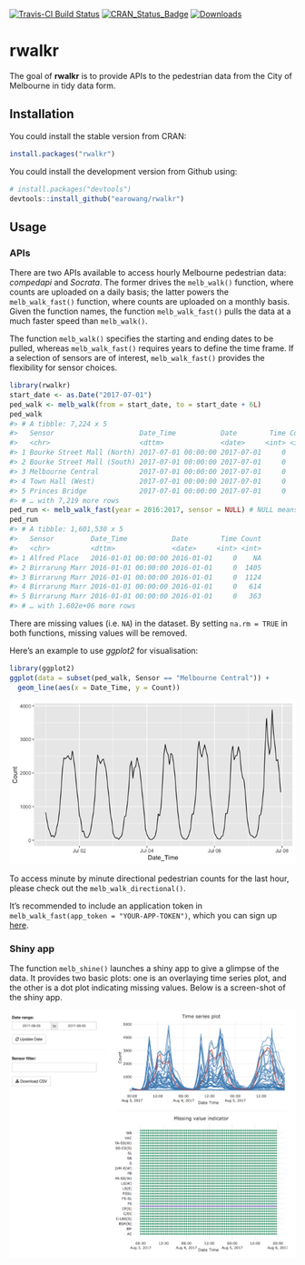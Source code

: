 
<!-- README.md is generated from README.Rmd. Please edit that file -->

[![Travis-CI Build
Status](https://travis-ci.org/earowang/rwalkr.svg?branch=master)](https://travis-ci.org/earowang/rwalkr)
[![CRAN\_Status\_Badge](http://www.r-pkg.org/badges/version/rwalkr)](https://cran.r-project.org/package=rwalkr)
[![Downloads](http://cranlogs.r-pkg.org/badges/rwalkr?color=brightgreen)](https://cran.r-project.org/package=rwalkr)

# rwalkr

The goal of **rwalkr** is to provide APIs to the pedestrian data from
the City of Melbourne in tidy data form.

## Installation

You could install the stable version from CRAN:

``` r
install.packages("rwalkr")
```

You could install the development version from Github using:

``` r
# install.packages("devtools")
devtools::install_github("earowang/rwalkr")
```

## Usage

### APIs

There are two APIs available to access hourly Melbourne pedestrian data:
*compedapi* and *Socrata*. The former drives the `melb_walk()` function,
where counts are uploaded on a daily basis; the latter powers the
`melb_walk_fast()` function, where counts are uploaded on a monthly
basis. Given the function names, the function `melb_walk_fast()` pulls
the data at a much faster speed than `melb_walk()`.

The function `melb_walk()` specifies the starting and ending dates to be
pulled, whereas `melb_walk_fast()` requires years to define the time
frame. If a selection of sensors are of interest, `melb_walk_fast()`
provides the flexibility for sensor choices.

``` r
library(rwalkr)
start_date <- as.Date("2017-07-01")
ped_walk <- melb_walk(from = start_date, to = start_date + 6L)
ped_walk
#> # A tibble: 7,224 x 5
#>   Sensor                     Date_Time           Date        Time Count
#>   <chr>                      <dttm>              <date>     <int> <int>
#> 1 Bourke Street Mall (North) 2017-07-01 00:00:00 2017-07-01     0   280
#> 2 Bourke Street Mall (South) 2017-07-01 00:00:00 2017-07-01     0   177
#> 3 Melbourne Central          2017-07-01 00:00:00 2017-07-01     0   826
#> 4 Town Hall (West)           2017-07-01 00:00:00 2017-07-01     0   682
#> 5 Princes Bridge             2017-07-01 00:00:00 2017-07-01     0     0
#> # … with 7,219 more rows
ped_run <- melb_walk_fast(year = 2016:2017, sensor = NULL) # NULL means all sensors
ped_run
#> # A tibble: 1,601,530 x 5
#>   Sensor         Date_Time           Date        Time Count
#>   <chr>          <dttm>              <date>     <int> <int>
#> 1 Alfred Place   2016-01-01 00:00:00 2016-01-01     0    NA
#> 2 Birrarung Marr 2016-01-01 00:00:00 2016-01-01     0  1405
#> 3 Birrarung Marr 2016-01-01 00:00:00 2016-01-01     0  1124
#> 4 Birrarung Marr 2016-01-01 00:00:00 2016-01-01     0   614
#> 5 Birrarung Marr 2016-01-01 00:00:00 2016-01-01     0   363
#> # … with 1.602e+06 more rows
```

There are missing values (i.e. `NA`) in the dataset. By setting `na.rm =
TRUE` in both functions, missing values will be removed.

Here’s an example to use *ggplot2* for visualisation:

``` r
library(ggplot2)
ggplot(data = subset(ped_walk, Sensor == "Melbourne Central")) +
  geom_line(aes(x = Date_Time, y = Count))
```

![](man/figure/plot-1.png)<!-- -->

To access minute by minute directional pedestrian counts for the last
hour, please check out the `melb_walk_directional()`.

It’s recommended to include an application token in
`melb_walk_fast(app_token = "YOUR-APP-TOKEN")`, which you can sign up
[here](https://data.melbourne.vic.gov.au/profile/app_tokens).

### Shiny app

The function `melb_shine()` launches a shiny app to give a glimpse of
the data. It provides two basic plots: one is an overlaying time series
plot, and the other is a dot plot indicating missing values. Below is a
screen-shot of the shiny app.

![](man/figure/shiny.png)
